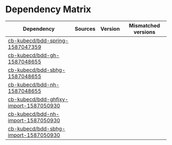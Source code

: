 # Dependency Matrix

Dependency | Sources | Version | Mismatched versions
---------- | ------- | ------- | -------------------
[cb-kubecd/bdd-spring-1587047359](https://github.com/cb-kubecd/bdd-spring-1587047359.git) |  | []() | 
[cb-kubecd/bdd-gh-1587048655](https://github.com/cb-kubecd/bdd-gh-1587048655.git) |  | []() | 
[cb-kubecd/bdd-sbhg-1587048655](https://github.com/cb-kubecd/bdd-sbhg-1587048655.git) |  | []() | 
[cb-kubecd/bdd-nh-1587048655](https://github.com/cb-kubecd/bdd-nh-1587048655.git) |  | []() | 
[cb-kubecd/bdd-ghfjxy-import-1587050930](https://github.com/cb-kubecd/bdd-ghfjxy-import-1587050930.git) |  | []() | 
[cb-kubecd/bdd-nh-import-1587050930](https://github.com/cb-kubecd/bdd-nh-import-1587050930.git) |  | []() | 
[cb-kubecd/bdd-sbhg-import-1587050930](https://github.com/cb-kubecd/bdd-sbhg-import-1587050930.git) |  | []() | 
